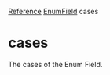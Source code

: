 [Reference](https://www.framer.com/developers/reference)
[EnumField](https://www.framer.com/developers/reference/plugins-enum-field)
cases
# cases
The cases of the Enum Field.
